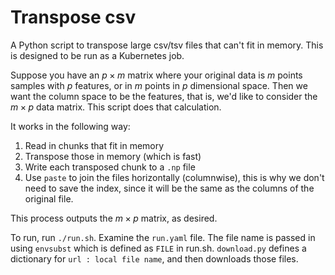 # Transpose csv
A Python script to transpose large csv/tsv files that can't fit in memory. This is designed to be run as a Kubernetes job. 

Suppose you have an $p \times m$ matrix where your original data is $m$ points samples with $p$ features, or in $m$ points in $p$ dimensional space. Then we want the column space to be the features, that is, we'd like to consider the $m \times p$ data matrix. This script does that calculation.

It works in the following way:
1. Read in chunks that fit in memory
2. Transpose those in memory (which is fast)
3. Write each transposed chunk to a `.np` file
4. Use `paste` to join the files horizontally (columnwise), this is why we don't need to save the index, since it will be the same as the columns of the original file. 

This process outputs the $m \times p$ matrix, as desired. 

To run, run `./run.sh`. Examine the `run.yaml` file. The file name is passed in using `envsubst` which is defined as `FILE` in run.sh. `download.py` defines a dictionary for `url : local file name`, and then downloads those files. 